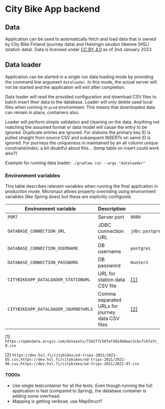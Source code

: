 # City Bike App backend

## Data

Application can be used to automatically fetch and load data that is owned by City Bike Finland (journey data) and
Helsingin seudun liikenne (HSL) (station data). Data is licensed
under [CC BY 4.0](https://creativecommons.org/licenses/by/4.0/) as of 2nd January 2023.

## Data loader

Application can be started in a single run data loading mode by providing the command line argument `dataloader`. In
this mode, the actual server will not be started and the application will exit after completion.

Data loader will read the provided configuration and download CSV files to batch insert their data to the database.
Loader will only delete used local files when running in `prod` environment. This means that downloaded data can remain
in place,
containers also.

Loader will perform simple validation and cleaning on the data. Anything not matching the assumed format or data model
will cause the entry to be ignored. Duplicate entries are ignored. For stations the primary key ID is pulled straight
from source CSV and subsequent INSERTs on same ID is ignored. For journeys the uniqueness in maintained by an all column
unique constraint/index, a bit doubtful about this... (temp table on insert could work also?)

Example for running data loader: `./gradlew run --args "dataloader"`

### Environment variables

This table describes relevant variables when running the final application in production mode. Micronaut allows property
overriding using environment variables (like Spring does) but these are explicitly configured.

| Environment variable                 | Description                                     | Default                                                   | Required | Example                                                   |
|--------------------------------------|-------------------------------------------------|-----------------------------------------------------------|----------|-----------------------------------------------------------|
| `PORT`                               | Server port                                     | `8080`                                                    |          |                                                           |
| `DATABASE_CONNECTION_URL`            | JDBC connection URL                             | `jdbc:postgresql://host.docker.internal:5432/citybikeapp` |          | `jdbc:postgresql://foo.bar:5432/packlister`               |
| `DATABASE_CONNECTION_USERNAME`       | DB username                                     | `postgres`                                                |          | `foo`                                                     |
| `DATABASE_CONNECTION_PASSWORD`       | DB password                                     | `Hunter2`                                                 |          | `bar`                                                     |
| `CITYBIKEAPP_DATALOADER_STATIONURL`  | URL for station data CSV file                   | [[1]](#default_station)                                   |          | `http://foo.bar/file.csv`                                 |
| `CITYBIKEAPP_DATALOADER_JOURNEYURLS` | Comma separated URLs for journey data CSV files | [[2]](#default_journey)                                   |          | `http://foo.bar/journey1.csv,http://foo.bar/journey2.csv` |

<a id="default_station"></a>[1] `https://opendata.arcgis.com/datasets/726277c507ef4914b0aec3cbcfcbfafc_0.csv`

<a id="default_journey"></a>[2] `https://dev.hsl.fi/citybikes/od-trips-2021/2021-05.csv,https://dev.hsl.fi/citybikes/od-trips-2021/2021-06.csv,https://dev.hsl.fi/citybikes/od-trips-2021/2021-07.csv`

#### TODOs

* Use single testcontainer for all the tests. Even though running the full application is fast (compared to Spring), the
  database container is adding some overhead.
* Mapping is getting verbose, use MapStruct?
